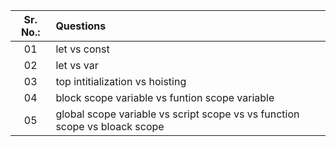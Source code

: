 | Sr. No.: | Questions |
| :---: | :--- |
| 01 | let vs const |
| 02 | let vs var |
| 03 | top intitialization vs hoisting |
| 04 | block scope variable vs funtion scope variable |
| 05 | global scope variable vs script scope vs vs function scope vs bloack scope |
